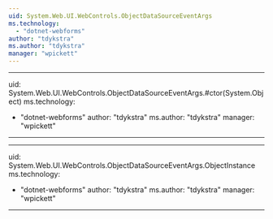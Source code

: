 ```yaml
---
uid: System.Web.UI.WebControls.ObjectDataSourceEventArgs
ms.technology: 
  - "dotnet-webforms"
author: "tdykstra"
ms.author: "tdykstra"
manager: "wpickett"
---
```


---
uid: System.Web.UI.WebControls.ObjectDataSourceEventArgs.#ctor(System.Object)
ms.technology: 
  - "dotnet-webforms"
author: "tdykstra"
ms.author: "tdykstra"
manager: "wpickett"
---

---
uid: System.Web.UI.WebControls.ObjectDataSourceEventArgs.ObjectInstance
ms.technology: 
  - "dotnet-webforms"
author: "tdykstra"
ms.author: "tdykstra"
manager: "wpickett"
---
